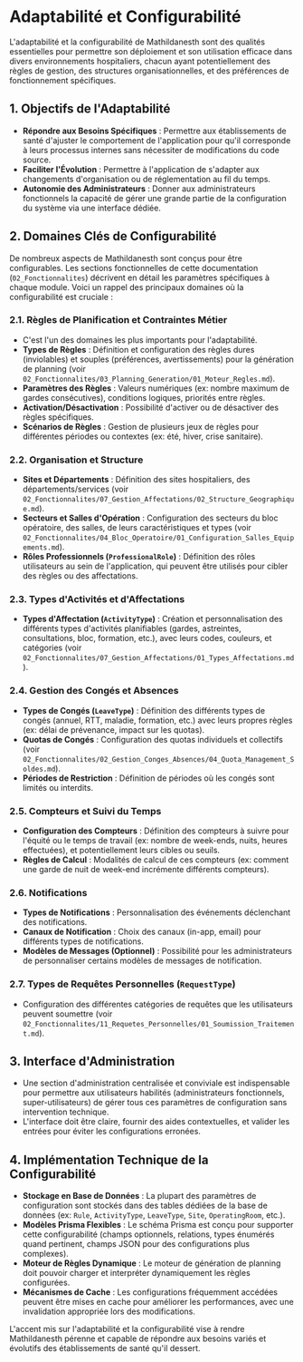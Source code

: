 # Adaptabilité et Configurabilité

L'adaptabilité et la configurabilité de Mathildanesth sont des qualités essentielles pour permettre son déploiement et son utilisation efficace dans divers environnements hospitaliers, chacun ayant potentiellement des règles de gestion, des structures organisationnelles, et des préférences de fonctionnement spécifiques.

## 1. Objectifs de l'Adaptabilité

- **Répondre aux Besoins Spécifiques** : Permettre aux établissements de santé d'ajuster le comportement de l'application pour qu'il corresponde à leurs processus internes sans nécessiter de modifications du code source.
- **Faciliter l'Évolution** : Permettre à l'application de s'adapter aux changements d'organisation ou de réglementation au fil du temps.
- **Autonomie des Administrateurs** : Donner aux administrateurs fonctionnels la capacité de gérer une grande partie de la configuration du système via une interface dédiée.

## 2. Domaines Clés de Configurabilité

De nombreux aspects de Mathildanesth sont conçus pour être configurables. Les sections fonctionnelles de cette documentation (`02_Fonctionnalites`) décrivent en détail les paramètres spécifiques à chaque module. Voici un rappel des principaux domaines où la configurabilité est cruciale :

### 2.1. Règles de Planification et Contraintes Métier
- C'est l'un des domaines les plus importants pour l'adaptabilité.
- **Types de Règles** : Définition et configuration des règles dures (inviolables) et souples (préférences, avertissements) pour la génération de planning (voir `02_Fonctionnalites/03_Planning_Generation/01_Moteur_Regles.md`).
- **Paramètres des Règles** : Valeurs numériques (ex: nombre maximum de gardes consécutives), conditions logiques, priorités entre règles.
- **Activation/Désactivation** : Possibilité d'activer ou de désactiver des règles spécifiques.
- **Scénarios de Règles** : Gestion de plusieurs jeux de règles pour différentes périodes ou contextes (ex: été, hiver, crise sanitaire).

### 2.2. Organisation et Structure
- **Sites et Départements** : Définition des sites hospitaliers, des départements/services (voir `02_Fonctionnalites/07_Gestion_Affectations/02_Structure_Geographique.md`).
- **Secteurs et Salles d'Opération** : Configuration des secteurs du bloc opératoire, des salles, de leurs caractéristiques et types (voir `02_Fonctionnalites/04_Bloc_Operatoire/01_Configuration_Salles_Equipements.md`).
- **Rôles Professionnels (`ProfessionalRole`)** : Définition des rôles utilisateurs au sein de l'application, qui peuvent être utilisés pour cibler des règles ou des affectations.

### 2.3. Types d'Activités et d'Affectations
- **Types d'Affectation (`ActivityType`)** : Création et personnalisation des différents types d'activités planifiables (gardes, astreintes, consultations, bloc, formation, etc.), avec leurs codes, couleurs, et catégories (voir `02_Fonctionnalites/07_Gestion_Affectations/01_Types_Affectations.md`).

### 2.4. Gestion des Congés et Absences
- **Types de Congés (`LeaveType`)** : Définition des différents types de congés (annuel, RTT, maladie, formation, etc.) avec leurs propres règles (ex: délai de prévenance, impact sur les quotas).
- **Quotas de Congés** : Configuration des quotas individuels et collectifs (voir `02_Fonctionnalites/02_Gestion_Conges_Absences/04_Quota_Management_Soldes.md`).
- **Périodes de Restriction** : Définition de périodes où les congés sont limités ou interdits.

### 2.5. Compteurs et Suivi du Temps
- **Configuration des Compteurs** : Définition des compteurs à suivre pour l'équité ou le temps de travail (ex: nombre de week-ends, nuits, heures effectuées), et potentiellement leurs cibles ou seuils.
- **Règles de Calcul** : Modalités de calcul de ces compteurs (ex: comment une garde de nuit de week-end incrémente différents compteurs).

### 2.6. Notifications
- **Types de Notifications** : Personnalisation des événements déclenchant des notifications.
- **Canaux de Notification** : Choix des canaux (in-app, email) pour différents types de notifications.
- **Modèles de Messages (Optionnel)** : Possibilité pour les administrateurs de personnaliser certains modèles de messages de notification.

### 2.7. Types de Requêtes Personnelles (`RequestType`)
- Configuration des différentes catégories de requêtes que les utilisateurs peuvent soumettre (voir `02_Fonctionnalites/11_Requetes_Personnelles/01_Soumission_Traitement.md`).

## 3. Interface d'Administration

- Une section d'administration centralisée et conviviale est indispensable pour permettre aux utilisateurs habilités (administrateurs fonctionnels, super-utilisateurs) de gérer tous ces paramètres de configuration sans intervention technique.
- L'interface doit être claire, fournir des aides contextuelles, et valider les entrées pour éviter les configurations erronées.

## 4. Implémentation Technique de la Configurabilité

- **Stockage en Base de Données** : La plupart des paramètres de configuration sont stockés dans des tables dédiées de la base de données (ex: `Rule`, `ActivityType`, `LeaveType`, `Site`, `OperatingRoom`, etc.).
- **Modèles Prisma Flexibles** : Le schéma Prisma est conçu pour supporter cette configurabilité (champs optionnels, relations, types énumérés quand pertinent, champs JSON pour des configurations plus complexes).
- **Moteur de Règles Dynamique** : Le moteur de génération de planning doit pouvoir charger et interpréter dynamiquement les règles configurées.
- **Mécanismes de Cache** : Les configurations fréquemment accédées peuvent être mises en cache pour améliorer les performances, avec une invalidation appropriée lors des modifications.

L'accent mis sur l'adaptabilité et la configurabilité vise à rendre Mathildanesth pérenne et capable de répondre aux besoins variés et évolutifs des établissements de santé qu'il dessert. 